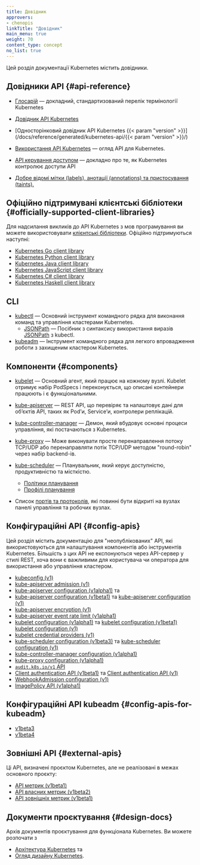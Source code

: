 ```yaml
---
title: Довідник
approvers:
- chenopis
linkTitle: "Довідник"
main_menu: true
weight: 70
content_type: concept
no_list: true
---
```


<!-- overview -->

Цей розділ документації Kubernetes містить довідники.

<!-- body -->

## Довідники API {#api-reference}

* [Глосарій](/docs/reference/glossary/) — докладний, стандартизований перелік термінології Kubernetes

* [Довідник API Kubernetes](/docs/reference/kubernetes-api/)
* [Односторінковий довідник API Kubernetes {{< param "version" >}}](/docs/reference/generated/kubernetes-api/{{< param "version" >}}/)
* [Використання API Kubernetes](/docs/reference/using-api/) — огляд API для Kubernetes.
* [API керування доступом](/docs/reference/access-authn-authz/) — докладно про те, як Kubernetes контролює доступи API
* [Добре відомі мітки (labels), анотації (annotations) та пристосування (taints).](/docs/reference/labels-annotations-taints/)

## Офіційно підтримувані клієнтські бібліотеки {#officially-supported-client-libraries}

Для надсилання викликів до API Kubernetes з мов програмування ви можете використовувати
[клієнтські бібліотеки](/docs/reference/using-api/client-libraries/). Офіційно підтримуються наступні:

* [Kubernetes Go client library](https://github.com/kubernetes/client-go/)
* [Kubernetes Python client library](https://github.com/kubernetes-client/python)
* [Kubernetes Java client library](https://github.com/kubernetes-client/java)
* [Kubernetes JavaScript client library](https://github.com/kubernetes-client/javascript)
* [Kubernetes C# client library](https://github.com/kubernetes-client/csharp)
* [Kubernetes Haskell client library](https://github.com/kubernetes-client/haskell)

## CLI

* [kubectl](/docs/reference/kubectl/) — Основний інструмент командного рядка для виконання команд та управління кластерами Kubernetes.
  * [JSONPath](/docs/reference/kubectl/jsonpath/) — Посібник з синтаксису використання виразів [JSONPath](https://goessner.net/articles/JsonPath/) з kubectl.
* [kubeadm](/docs/reference/setup-tools/kubeadm/) — Інструмент командного рядка для легкого впровадження роботи з захищеним кластером Kubernetes.

## Компоненти {#components}

* [kubelet](/docs/reference/command-line-tools-reference/kubelet/) — Основний агент, який працює на кожному вузлі. Kubelet отримує набір PodSpecs і переконується, що описані контейнери працюють і є функціональними.
* [kube-apiserver](/docs/reference/command-line-tools-reference/kube-apiserver/) — REST API, що перевіряє та налаштовує дані для обʼєктів API, таких як Podʼи, Serviceʼи, контролери реплікацій.
* [kube-controller-manager](/docs/reference/command-line-tools-reference/kube-controller-manager/) — Демон, який вбудовує основні процеси управління, які постачаються з Kubernetes.
* [kube-proxy](/docs/reference/command-line-tools-reference/kube-proxy/) — Може виконувати просте перенаправлення потоку TCP/UDP або перенаправляти потік TCP/UDP методом "round-robin" через набір backend-ів.
* [kube-scheduler](/docs/reference/command-line-tools-reference/kube-scheduler/) — Планувальник, який керує доступністю, продуктивністю та місткістю.

  * [Політики планування](/docs/reference/scheduling/policies)
  * [Профілі планування](/docs/reference/scheduling/config#profiles)

* Список [портів та протоколів](/docs/reference/networking/ports-and-protocols/), які повинні бути відкриті на вузлах панелі управління та робочих вузлах.

## Конфігураційні API {#config-apis}

Цей розділ містить документацію для "неопублікованих" API, які використовуються для налаштування компонентів або інструментів Kubernetes. Більшість з цих API не експонуються через API-сервер у стилі REST, хоча вони є важливими для користувача чи оператора для використання або управління кластером.

* [kubeconfig (v1)](/docs/reference/config-api/kubeconfig.v1/)
* [kube-apiserver admission (v1)](/docs/reference/config-api/apiserver-admission.v1/)
* [kube-apiserver configuration (v1alpha1)](/docs/reference/config-api/apiserver-config.v1alpha1/) та
* [kube-apiserver configuration (v1beta1)](/docs/reference/config-api/apiserver-config.v1beta1/) та
  [kube-apiserver configuration (v1)](/docs/reference/config-api/apiserver-config.v1/)
* [kube-apiserver encryption (v1)](/docs/reference/config-api/apiserver-encryption.v1/)
* [kube-apiserver event rate limit (v1alpha1)](/docs/reference/config-api/apiserver-eventratelimit.v1alpha1/)
* [kubelet configuration (v1alpha1)](/docs/reference/config-api/kubelet-config.v1alpha1/) та
  [kubelet configuration (v1beta1)](/docs/reference/config-api/kubelet-config.v1beta1/)
  [kubelet configuration (v1)](/docs/reference/config-api/kubelet-config.v1/)
* [kubelet credential providers (v1)](/docs/reference/config-api/kubelet-credentialprovider.v1/)
* [kube-scheduler configuration (v1beta3)](/docs/reference/config-api/kube-scheduler-config.v1beta3/) та
  [kube-scheduler configuration (v1)](/docs/reference/config-api/kube-scheduler-config.v1/)
* [kube-controller-manager configuration (v1alpha1)](/docs/reference/config-api/kube-controller-manager-config.v1alpha1/)
* [kube-proxy configuration (v1alpha1)](/docs/reference/config-api/kube-proxy-config.v1alpha1/)
* [`audit.k8s.io/v1` API](/docs/reference/config-api/apiserver-audit.v1/)
* [Client authentication API (v1beta1)](/docs/reference/config-api/client-authentication.v1beta1/) та
  [Client authentication API (v1)](/docs/reference/config-api/client-authentication.v1/)
* [WebhookAdmission configuration (v1)](/docs/reference/config-api/apiserver-webhookadmission.v1/)
* [ImagePolicy API (v1alpha1)](/docs/reference/config-api/imagepolicy.v1alpha1/)

## Конфігураційні API kubeadm {#config-apis-for-kubeadm}

* [v1beta3](/docs/reference/config-api/kubeadm-config.v1beta3/)
* [v1beta4](/docs/reference/config-api/kubeadm-config.v1beta4/)

## Зовнішні API {#external-apis}

Ці API, визначені проєктом Kubernetes, але не реалізовані в межах
основного проєкту:

* [API метрик (v1beta1)](/docs/reference/external-api/metrics.v1beta1/)
* [API власних метрик (v1beta2)](/docs/reference/external-api/custom-metrics.v1beta2)
* [API зовнішніх метрик (v1beta1)](/docs/reference/external-api/external-metrics.v1beta1)

## Документи проєктування {#design-docs}

Архів документів проєктування для функціонала Kubernetes. Ви можете розпочати з

* [Архітектура Kubernetes](https://git.k8s.io/design-proposals-archive/architecture/architecture.md) та
* [Огляд дизайну Kubernetes](https://git.k8s.io/design-proposals-archive).
